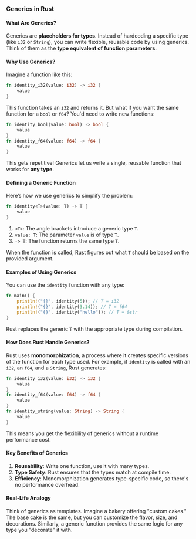 ### Generics in Rust

#### What Are Generics?
Generics are **placeholders for types**. Instead of hardcoding a specific type (like `i32` or `String`), you can write flexible, reusable code by using generics. Think of them as the **type equivalent of function parameters**.

#### Why Use Generics?
Imagine a function like this:

```rust
fn identity_i32(value: i32) -> i32 {
    value
}
```

This function takes an `i32` and returns it. But what if you want the same function for a `bool` or `f64`? You'd need to write new functions:

```rust
fn identity_bool(value: bool) -> bool {
    value
}
fn identity_f64(value: f64) -> f64 {
    value
}
```

This gets repetitive! Generics let us write a single, reusable function that works for **any type**.

#### Defining a Generic Function
Here’s how we use generics to simplify the problem:

```rust
fn identity<T>(value: T) -> T {
    value
}
```

1. `<T>`: The angle brackets introduce a generic type `T`.
2. `value: T`: The parameter `value` is of type `T`.
3. `-> T`: The function returns the same type `T`.

When the function is called, Rust figures out what `T` should be based on the provided argument.

#### Examples of Using Generics
You can use the `identity` function with any type:

```rust
fn main() {
    println!("{}", identity(5)); // T = i32
    println!("{}", identity(3.14)); // T = f64
    println!("{}", identity("hello")); // T = &str
}
```

Rust replaces the generic `T` with the appropriate type during compilation.

#### How Does Rust Handle Generics?
Rust uses **monomorphization**, a process where it creates specific versions of the function for each type used. For example, if `identity` is called with an `i32`, an `f64`, and a `String`, Rust generates:

```rust
fn identity_i32(value: i32) -> i32 {
    value
}
fn identity_f64(value: f64) -> f64 {
    value
}
fn identity_string(value: String) -> String {
    value
}
```

This means you get the flexibility of generics without a runtime performance cost.

#### Key Benefits of Generics
1. **Reusability**: Write one function, use it with many types.
2. **Type Safety**: Rust ensures that the types match at compile time.
3. **Efficiency**: Monomorphization generates type-specific code, so there's no performance overhead.

#### Real-Life Analogy
Think of generics as templates. Imagine a bakery offering "custom cakes." The base cake is the same, but you can customize the flavor, size, and decorations. Similarly, a generic function provides the same logic for any type you "decorate" it with.


